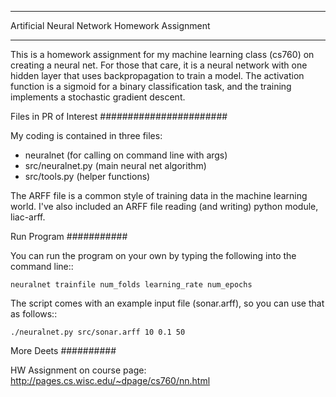 *********************************************
Artificial Neural Network Homework Assignment
*********************************************

This is a homework assignment for my machine learning class (cs760) on creating a neural net.
For those that care, it is a neural network with one hidden layer that uses backpropagation 
to train a model. The activation function is a sigmoid for a binary classification task, 
and the training implements a stochastic gradient descent.

Files in PR of Interest
#######################

My coding is contained in three files:
- neuralnet (for calling on command line with args)
- src/neuralnet.py (main neural net algorithm)
- src/tools.py (helper functions)

The ARFF file is a common style of training data in the machine learning world. I've
also included an ARFF file reading (and writing) python module, liac-arff.

Run Program
###########

You can run the program on your own by typing the following into the command line::

	neuralnet trainfile num_folds learning_rate num_epochs

The script comes with an example input file (sonar.arff), so you can use that as follows::

	./neuralnet.py src/sonar.arff 10 0.1 50

More Deets
##########

HW Assignment on course page: http://pages.cs.wisc.edu/~dpage/cs760/nn.html